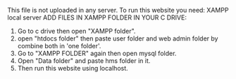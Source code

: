 This file is not uploaded in any server.
To run this website you need: XAMPP local server
ADD FILES IN XAMPP FOLDER IN YOUR C DRIVE:
1) Go to c drive then open "XAMPP folder".
2) open "htdocs folder" then paste user folder and web admin folder by combine both in 'one folder'.
3) Go to "XAMPP FOLDER" again then open mysql folder.
4) Open "Data folder" and paste hms folder in it.
5) Then run this website using localhost.
